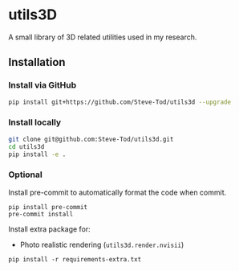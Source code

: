 # utils3D
A small library of 3D related utilities used in my research.

## Installation

### Install via GitHub

```bash
pip install git+https://github.com/Steve-Tod/utils3d --upgrade
```

### Install locally

```bash
git clone git@github.com:Steve-Tod/utils3d.git
cd utils3d
pip install -e .
```

### Optional

Install pre-commit to automatically format the code when commit.

```
pip install pre-commit
pre-commit install
```

Install extra package for:

- Photo realistic rendering (`utils3d.render.nvisii`)

```
pip install -r requirements-extra.txt

```
